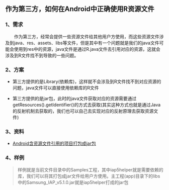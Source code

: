 ## 作为第三方，如何在Android中正确使用R资源文件 ##

### 1、需求 ###

&emsp;&emsp;作为第三方，经常会提供一些资源文件给其他用户方使用，而这些资源文件涉及到java、res、assets、libs等文件，但是其中有一个问题就是我们的java文件可能会使用到res中的资源，java文件是通过R.java文件去引用对应的资源，这就会涉及到R文件找不到导致的一些问题。

### 2、方案 ###

- 第三方提供的是Library(依赖库)，这样就不会涉及到R文件找不到对应资源的问题，java文件可以直接使用依赖库的R文件

- 第三方提供的是jar包，此时的java文件获取对应的资源需要通过getResources().getIdentifier()的方式去获取(其实这种方式也就是通过Java的反射机制去获取的，我们也可以自己去实现对应的反射原理去获取资源文件)

### 3、资料 ###

- <a href="https://blog.csdn.net/wxx614817/article/details/50921194">Android含资源文件引用的项目打包成jar包</a>

### 4、样例 ###

> 样例就是当前文件目录中的Samples工程，其中iap5helper就是需要依赖的库，我们可以将其打包成jar文件给用户方使用。主工程(app)目录下的libs中的Samsung_IAP_v5.1.0.jar就是iap5helper打成的jar包